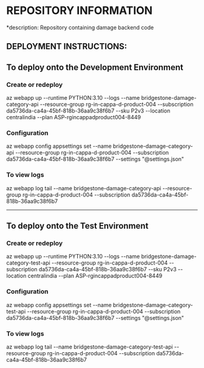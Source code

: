 # REPOSITORY INFORMATION

*description: Repository containing damage backend code

## DEPLOYMENT INSTRUCTIONS:

## To deploy onto the Development Environment

### Create or redeploy
az webapp up --runtime PYTHON:3.10 --logs --name bridgestone-damage-category-api --resource-group rg-in-cappa-d-product-004 --subscription da5736da-ca4a-45bf-818b-36aa9c38f6b7 --sku P2v3 --location centralindia --plan ASP-rgincappadproduct004-8449

### Configuration
az webapp config appsettings set --name bridgestone-damage-category-api --resource-group rg-in-cappa-d-product-004 --subscription da5736da-ca4a-45bf-818b-36aa9c38f6b7 --settings "@settings.json"

### To view logs
az webapp log tail --name bridgestone-damage-category-api --resource-group rg-in-cappa-d-product-004 --subscription da5736da-ca4a-45bf-818b-36aa9c38f6b7

______________________________________________________________________________________________________________________________________

## To deploy onto the Test Environment

### Create or redeploy
az webapp up --runtime PYTHON:3.10 --logs --name bridgestone-damage-category-test-api --resource-group rg-in-cappa-d-product-004 --subscription da5736da-ca4a-45bf-818b-36aa9c38f6b7 --sku P2v3 --location centralindia --plan ASP-rgincappadproduct004-8449

### Configuration
az webapp config appsettings set --name bridgestone-damage-category-test-api --resource-group rg-in-cappa-d-product-004 --subscription da5736da-ca4a-45bf-818b-36aa9c38f6b7 --settings "@settings.json"

### To view logs
az webapp log tail --name bridgestone-damage-category-test-api --resource-group rg-in-cappa-d-product-004 --subscription da5736da-ca4a-45bf-818b-36aa9c38f6b7





